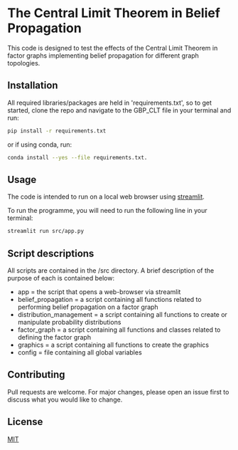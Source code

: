 # The Central Limit Theorem in Belief Propagation
This code is designed to test the effects of the Central Limit Theorem in factor graphs implementing belief propagation for different graph topologies.


## Installation
All required libraries/packages are held in 'requirements.txt', so to get started, clone the repo and navigate to the GBP_CLT file in your terminal and run:
```bash
pip install -r requirements.txt
```
or if using conda, run:
```bash
conda install --yes --file requirements.txt.
```

## Usage
The code is intended to run on a local web browser using [streamlit](https://streamlit.io/).

To run the programme, you will need to run the following line in your terminal:
```bash
streamlit run src/app.py
```
## Script descriptions
All scripts are contained in the /src directory. A brief description of the purpose of each is contained below:
- app = the script that opens a web-browser via streamlit
- belief_propagation = a script containing all functions related to performing belief propagation on a factor graph
- distribution_management = a script containing all functions to create or manipulate probability distributions
- factor_graph = a script containing all functions and classes related to defining the factor graph
- graphics = a script containing all functions to create the graphics
- config = file containing all global variables


## Contributing

Pull requests are welcome. For major changes, please open an issue first to discuss what you would like to change.


## License

[MIT](https://choosealicense.com/licenses/mit/)